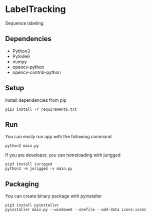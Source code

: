 # LabelTracking
Sequence labeling

## Dependencies
- Python3
- PySide6
- numpy
- opencv-python
- opencv-contrib-python

## Setup
Install dependencies from pip
```
pip3 install -r requirements.txt
```

## Run
You can easily run app with the following command
```
python3 main.py
```
If you are developer, you can hotreloading with jurigged
```
pip3 install jurigged
python3 -m jurigged -v main.py
```

## Packaging
You can create binary package with pyinstaller
```
pip3 install pyinstaller
pyinstaller main.py --windowed --onefile --add-data icons:icons
```
